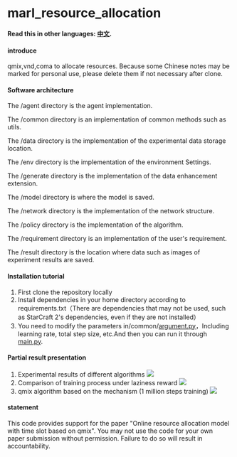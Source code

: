 # marl_resource_allocation
**Read this in other languages: [中文](README_zh.md).**
#### introduce
qmix,vnd,coma to allocate resources. Because some Chinese notes may be marked for personal use, please delete them if not necessary after clone.

#### Software architecture

The /agent directory is the agent implementation.

The /common directory is an implementation of common methods such as utils.

The /data directory is the implementation of the experimental data storage location.

The /env directory is the implementation of the environment Settings.

The /generate directory is the implementation of the data enhancement extension.

The /model directory is where the model is saved.

The /network directory is the implementation of the network structure.

The /policy directory is the implementation of the algorithm.

The /requirement directory is an implementation of the user's requirement.

The /result directory is the location where data such as images of experiment results are saved.


#### Installation tutorial

1.  First clone the repository locally
2.  Install dependencies in your home directory according to requirements.txt（There are dependencies that may not be used, such as StarCraft 2's dependencies, even if they are not installed）
3.  You need to modify the parameters in/common/[argument.py](common%2Fargument.py)，Including learning rate, total step size, etc.And then you can run it through [main.py](main.py). 


#### Partial result presentation

1.  Experimental results of different algorithms
![](D:\pycharm\pythonProject\marl_resource_allocation\result1.png)
2.  Comparison of training process under laziness reward
![](D:\pycharm\pythonProject\marl_resource_allocation\result2.png)
3.  qmix algorithm based on the mechanism (1 million steps training)
![](D:\pycharm\pythonProject\marl_resource_allocation\result3.png)

#### statement

This code provides support for the paper "Online resource allocation model with time slot based on qmix". You may not use the code for your own paper submission without permission. Failure to do so will result in accountability.


